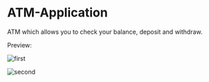 # ATM-Application
ATM which allows you to check your balance, deposit and withdraw.

Preview:

![first](https://user-images.githubusercontent.com/100083184/196025284-03a08e59-bc79-4046-ad99-0e95a883c7c4.png)

![second](https://user-images.githubusercontent.com/100083184/196025446-b5b75b1e-3c3d-4962-bdbe-a112a2997e50.png)


